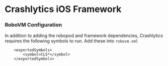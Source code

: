 # Crashlytics iOS Framework

### RoboVM Configuration
In addition to adding the robopod and framework dependencies, Crashlytics requires the following symbols to run. Add these into `robovm.xml`

```
    <exportedSymbols>
        <symbol>CLS*</symbol>
    </exportedSymbols>
```